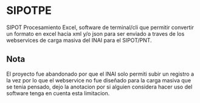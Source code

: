 # SIPOTPE

SIPOT Procesamiento Excel, software de terminal/cli que permitir convertir un formato en excel hacia xml y/o json para ser enviado a traves de los webservices de carga masiva del INAI para el SIPOT/PNT.

## Nota

El proyecto fue abandonado por que el INAI solo permiti subir un registro a la vez por lo que el webservice no fue diseñado para la carga masiva que se tenia pensado, dejo la anotacion por si alguien considera hacer uso del software tenga en cuenta esta limitacion.

